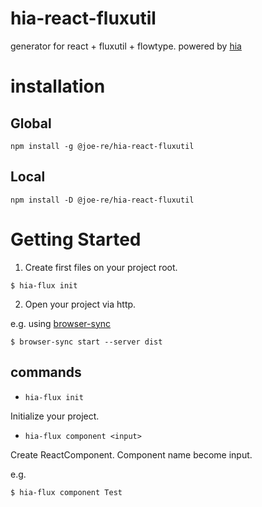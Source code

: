 # hia-react-fluxutil

generator for react + fluxutil + flowtype.
powered by [hia](https://github.com/joe-re/hia)

# installation

## Global

```
npm install -g @joe-re/hia-react-fluxutil
```

## Local

```
npm install -D @joe-re/hia-react-fluxutil
```

# Getting Started

1. Create first files on your project root.

```
$ hia-flux init
```

2. Open your project via http.

e.g. using [browser-sync](https://github.com/browsersync/browser-sync)

```
$ browser-sync start --server dist
```

## commands

- `hia-flux init`

Initialize your project.

- `hia-flux component <input>`

Create ReactComponent.
Component name become input.

e.g.

```
$ hia-flux component Test
```


